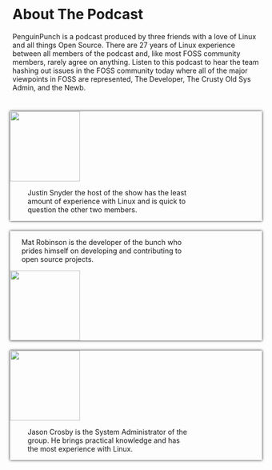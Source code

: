 # 
<!-- Hugo won't render page correctly without this # symbol, leave it alone or
regret your life choices! -->

<style>
.profile-pic {
    height: 10em;
    min-width: 10em;
}

.row div p {
    vertical-align: middle;
}

.row img {
    display: inline-block;
}

.row div {
    display: inline-block;
    max-width: 65%;
    vertical-align: middle;
}

.pic-left {
    margin-left: 7%;
}

.pic-right {
    margin-right: 9.8%;
    margin-left: 4.6%;
}

.shadow {
    box-shadow: 0px 0px 5px;
}

.row {
    /* box-shadow: 0px 0px 0px 1px rgba(0, 0, 0, 0.2); */
    margin-top: 20px;
    margin-bottom: 10px;
    min-height: 10em;
}

.image, header, aside {
    display: none;
}

#blurb {
    padding: 5px;
}
</style>

<div id="blurb" class="row">
    <h1 class="text-center">About The Podcast</h1>
    <p>
        PenguinPunch is a podcast produced by three friends with a love of Linux and
        all things Open Source. There are 27 years of Linux experience between all
        members of the podcast and, like most FOSS community members, rarely agree on
        anything. Listen to this podcast to hear the team hashing out issues in the
        FOSS community today where all of the major viewpoints in FOSS are represented, 
         The Developer, The Crusty Old Sys Admin, and the Newb.
    </p>
</div>


<div class="row shadow">
    <img class="profile-pic" src="/images/justin.jpg" />
    <div class="pic-left">
    <p class="">Justin Snyder the host of the show has the least 
     amount of experience with Linux and is quick to question the other two
     members.
    </p>
    </div>
</div>

<div class="row shadow">
    <div class="pic-right">
        <p class="profile-blurb">Mat Robinson is the developer of the bunch who 
     prides himself on developing and contributing to open source projects. </p>
    </div>
    <img class="profile-pic" src="/images/mat.jpg" />
</div>

<div class="row shadow">
    <img class="profile-pic" src="/images/jason.jpg" />
    <div class="pic-left">
        <p class="">Jason Crosby is the System Administrator of the
     group. He brings practical knowledge and has the most experience with Linux. </p>
    </div>
</div>
